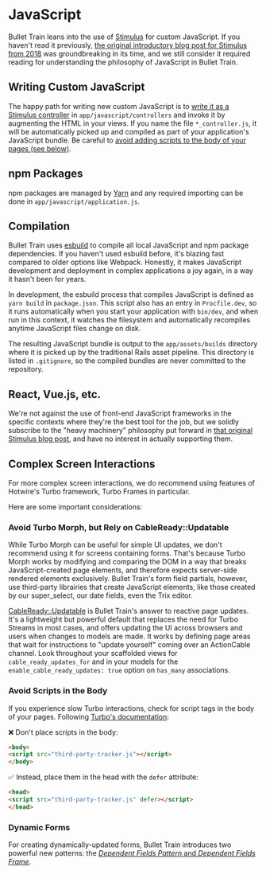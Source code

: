 # JavaScript
Bullet Train leans into the use of [Stimulus](https://stimulus.hotwired.dev) for custom JavaScript. If you haven't read it previously, [the original introductory blog post for Stimulus from 2018](https://medium.com/signal-v-noise/stimulus-1-0-a-modest-javascript-framework-for-the-html-you-already-have-f04307009130) was groundbreaking in its time, and we still consider it required reading for understanding the philosophy of JavaScript in Bullet Train.

## Writing Custom JavaScript
The happy path for writing new custom JavaScript is to [write it as a Stimulus controller](https://stimulus.hotwired.dev/handbook/building-something-real) in `app/javascript/controllers` and invoke it by augmenting the HTML in your views. If you name the file `*_controller.js`, it will be automatically picked up and compiled as part of your application's JavaScript bundle. Be careful to [avoid adding scripts to the body of your pages (see below)](#avoid-scripts-in-the-body).

## npm Packages
npm packages are managed by [Yarn](https://yarnpkg.com) and any required importing can be done in `app/javascript/application.js`.

## Compilation
Bullet Train uses [esbuild](https://esbuild.github.io) to compile all local JavaScript and npm package dependencies. If you haven't used esbuild before, it's blazing fast compared to older options like Webpack. Honestly, it makes JavaScript development and deployment in complex applications a joy again, in a way it hasn't been for years.

In development, the esbuild process that compiles JavaScript is defined as `yarn build` in `package.json`. This script also has an entry in `Procfile.dev`, so it runs automatically when you start your application with `bin/dev`, and when run in this context, it watches the filesystem and automatically recompiles anytime JavaScript files change on disk.

The resulting JavaScript bundle is output to the `app/assets/builds` directory where it is picked up by the traditional Rails asset pipeline. This directory is listed in `.gitignore`, so the compiled bundles are never committed to the repository.

## React, Vue.js, etc.
We're not against the use of front-end JavaScript frameworks in the specific contexts where they're the best tool for the job, but we solidly subscribe to the "heavy machinery" philosophy put forward in [that original Stimulus blog post](https://medium.com/signal-v-noise/stimulus-1-0-a-modest-javascript-framework-for-the-html-you-already-have-f04307009130), and have no interest in actually supporting them.

## Complex Screen Interactions

For more complex screen interactions, we do recommend using features of Hotwire's Turbo framework, Turbo Frames in particular.

Here are some important considerations:

### Avoid Turbo Morph, but Rely on CableReady::Updatable

While Turbo Morph can be useful for simple UI updates, we don't recommend using it for screens containing forms. That's because Turbo Morph works by modifying and comparing the DOM in a way that breaks JavaScript-created page elements, and therefore expects server-side rendered elements exclusively. Bullet Train's form field partials, however, use third-party librairies that create JavaScript elements, like those created by our super_select, our date fields, even the Trix editor.

[CableReady::Updatable](https://cableready.stimulusreflex.com/guide/updatable.html) is Bullet Train's answer to reactive page updates. It's a lightweight but powerful default that replaces the need for Turbo Streams in most cases, and offers updating the UI across browsers and users when changes to models are made. It works by defining page areas that wait for instructions to "update yourself" coming over an ActionCable channel. Look throughout your scaffolded views for `cable_ready_updates_for` and in your models for the `enable_cable_ready_updates: true` option on `has_many` associations.

### Avoid Scripts in the Body

If you experience slow Turbo interactions, check for script tags in the body of your pages. Following [Turbo's documentation](https://turbo.hotwired.dev/handbook/building#working-with-script-elements):

❌ Don't place scripts in the body:

```html
<body>
<script src="third-party-tracker.js"></script>
</body>
```

✅ Instead, place them in the head with the `defer` attribute:

```html
<head>
<script src="third-party-tracker.js" defer></script>
</head>
```

### Dynamic Forms

For creating dynamically-updated forms, Bullet Train introduces two powerful new patterns: the [_Dependent Fields Pattern_ and _Dependent Fields Frame_](/docs/field-partials/dynamic-forms-dependent-fields.md).